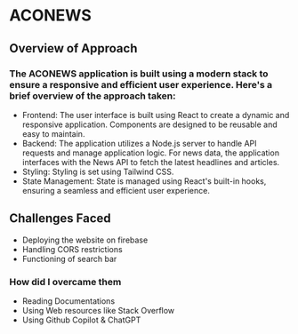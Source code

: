 # ACONEWS

## Overview of Approach

### The ACONEWS application is built using a modern stack to ensure a responsive and efficient user experience. Here's a brief overview of the approach taken:

- Frontend: The user interface is built using React to create a dynamic and responsive application. Components are designed to be reusable and easy to maintain.
- Backend: The application utilizes a Node.js server to handle API requests and manage application logic. For news data, the application interfaces with the News API to fetch the latest headlines and articles.
- Styling: Styling is set using Tailwind CSS.
- State Management: State is managed using React's built-in hooks, ensuring a seamless and efficient user experience.


## Challenges Faced

- Deploying the website on firebase
- Handling CORS restrictions
- Functioning of search bar

### How did I overcame them

- Reading Documentations
- Using Web resources like Stack Overflow
- Using Github Copilot & ChatGPT





